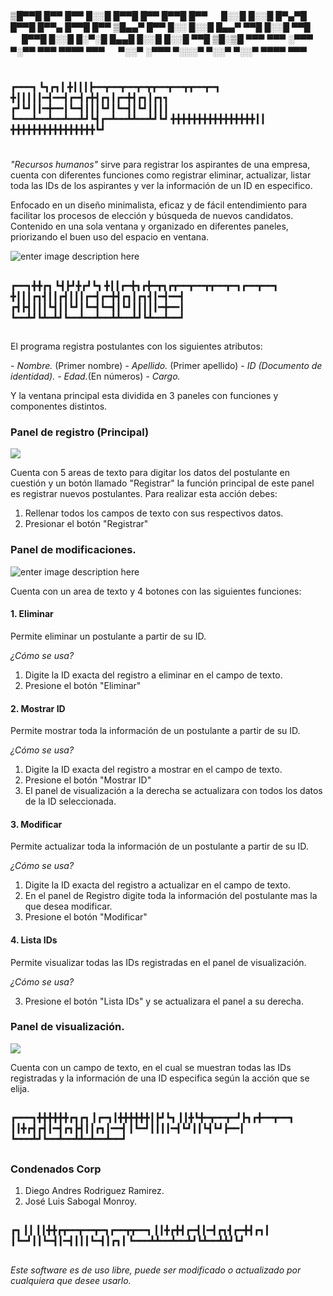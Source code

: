 

▒█▀▀█ █▀▀ █▀▀ █░░█ █▀▀█ █▀▀ █▀▀█ █▀▀ 　 █░░█ █░░█ █▀▄▀█ █▀▀█ █▀▀▄ █▀▀█ █▀▀ 
▒█▄▄▀ █▀▀ █░░ █░░█ █▄▄▀ ▀▀█ █░░█ ▀▀█ 　 █▀▀█ █░░█ █░▀░█ █▄▄█ █░░█ █░░█ ▀▀█ 
▒█░▒█ ▀▀▀ ▀▀▀ ░▀▀▀ ▀░▀▀ ▀▀▀ ▀▀▀▀ ▀▀▀ 　 ▀░░▀ ░▀▀▀ ▀░░░▀ ▀░░▀ ▀░░▀ ▀▀▀▀ ▀▀▀
#
**┏━━━┓
┗┓┏┓┃
╋┃┃┃┣━━┳━━┳━━┳━┳┳━━┳━━┳┳━━┳━┓
╋┃┃┃┃┃━┫━━┫┏━┫┏╋┫┏┓┃┏━╋┫┏┓┃┏┓┓
┏┛┗┛┃┃━╋━━┃┗━┫┃┃┃┗┛┃┗━┫┃┗┛┃┃┃┃
┗━━━┻━━┻━━┻━━┻┛┗┫┏━┻━━┻┻━━┻┛┗┛
╋╋╋╋╋╋╋╋╋╋╋╋╋╋╋╋┃┃
╋╋╋╋╋╋╋╋╋╋╋╋╋╋╋╋┗┛**
#

*"Recursos humanos"* sirve para registrar los aspirantes de una empresa, cuenta con diferentes funciones como registrar  eliminar, actualizar, listar toda las IDs de los aspirantes y ver la información de un ID en especifico.

Enfocado en un diseño minimalista, eficaz y de fácil entendimiento para facilitar los procesos de elección y búsqueda de nuevos candidatos. Contenido en una sola ventana y organizado en diferentes paneles, priorizando el buen uso del espacio en ventana.

![enter image description here](https://imgur.com/RgSwocz.png)

##
**┏━━┓╋╋┏┓
┗┫┣┛╋┏┛┗┓
╋┃┃┏━╋┓┏╋━┳┓┏┳━━┳━━┳┳━━┳━┓┏━━┳━━┓
╋┃┃┃┏┓┫┃┃┏┫┃┃┃┏━┫┏━╋┫┏┓┃┏┓┫┃━┫━━┫
┏┫┣┫┃┃┃┗┫┃┃┗┛┃┗━┫┗━┫┃┗┛┃┃┃┃┃━╋━━┃
┗━━┻┛┗┻━┻┛┗━━┻━━┻━━┻┻━━┻┛┗┻━━┻━━┛**
## 

El programa registra postulantes con los siguientes atributos:

 *- Nombre.* (Primer nombre)
 *- Apellido.* (Primer apellido)
 *- ID (Documento de identidad).*
 *- Edad.*(En números)
 *- Cargo.*

Y la ventana principal esta dividida en 3 paneles con funciones y componentes distintos.

### Panel de registro (Principal)
![](https://imgur.com/LC137zy.png)

Cuenta con 5 areas de texto para digitar los datos del postulante en cuestión y un botón llamado "Registrar" la función principal de este panel es registrar nuevos postulantes. Para realizar esta acción debes:

 1. Rellenar todos los campos de texto con sus respectivos datos.
 2. Presionar el botón "Registrar"
 
### Panel de modificaciones.
![enter image description here](https://imgur.com/06Y4WKg.png)

Cuenta con un area de texto y 4 botones con las siguientes funciones:

#### 1.  Eliminar
Permite eliminar un postulante a partir de su ID.

*¿Cómo se usa?*

 1. Digite la ID exacta del registro a eliminar en el campo de texto.
 2. Presione el botón "Eliminar"
 
#### 2. Mostrar ID
Permite mostrar toda la información de un postulante a partir de su ID.

*¿Cómo se usa?*

 1. Digite la ID exacta del registro a mostrar en el campo de texto.
 2. Presione el botón "Mostrar ID"
 3. El panel de visualización a la derecha se actualizara con todos los datos de la ID seleccionada.

#### 3. Modificar
Permite actualizar toda la información de un postulante a partir de su ID.

*¿Cómo se usa?*

 1. Digite la ID exacta del registro a actualizar en el campo de texto.
 2. En el panel de Registro digite toda la información del postulante mas la que desea modificar. 
 3. Presione el botón "Modificar"

#### 4. Lista IDs
Permite visualizar todas las IDs registradas en el panel de visualización.

*¿Cómo se usa?*

 3. Presione el botón "Lista IDs" y se actualizara el panel a su derecha.

### Panel de visualización.
![](https://imgur.com/TaXMY3L.png)

Cuenta con un campo de texto, en el cual se muestran todas las IDs registradas y la información de una ID especifica según la acción que se elija.



##
**┏━━━┓╋╋╋╋╋╋┏┓┏┓
┃┏━┓┃╋╋╋╋╋╋┃┣┛┗┓
┃┃╋┗╋━┳━━┳━┛┣┓┏╋━━┳━━┓
┃┃╋┏┫┏┫┃━┫┏┓┣┫┃┃┏┓┃━━┫
┃┗━┛┃┃┃┃━┫┗┛┃┃┗┫┗┛┣━━┃
┗━━━┻┛┗━━┻━━┻┻━┻━━┻━━┛**
##

### Condenados Corp
 1. Diego Andres Rodriguez Ramirez.
 2. José Luis Sabogal Monroy.

## 



**┏┓
┃┃
┃┃╋╋┏┳━━┳━━┳━┓┏━━┳┳━━┓
┃┃╋┏╋┫┏━┫┃━┫┏┓┫┏━╋┫┏┓┃
┃┗━┛┃┃┗━┫┃━┫┃┃┃┗━┫┃┏┓┃
┗━━━┻┻━━┻━━┻┛┗┻━━┻┻┛┗┛**
## 

*Este software es de uso libre, puede ser modificado o actualizado por cualquiera que desee usarlo.*

